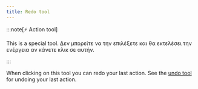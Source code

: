 ```yaml
---
title: Redo tool
---
```


:::note[⚡ Action tool]

This is a special tool.
Δεν μπορείτε να την επιλέξετε και θα εκτελέσει την ενέργεια αν κάνετε κλικ σε αυτήν.

:::

When clicking on this tool you can redo your last action.
See the [undo tool](../undo) for undoing your last action.
